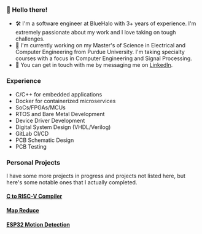 ### 👋 Hello there!

- 🛠️ I'm a software engineer at BlueHalo with 3+ years of experience. I'm extremely passionate about my work and I love taking on tough challenges.
- 📖 I'm currently working on my Master's of Science in Electrical and Computer Engineering from Purdue University. I'm taking specialty courses with a focus in Computer Engineering and Signal Processing.
- 💬 You can get in touch with me by messaging me on [LinkedIn](https://www.linkedin.com/in/david-furtwengler/).

### Experience

 - C/C++ for embedded applications
 - Docker for containerized microservices
 - SoCs/FPGAs/MCUs
 - RTOS and Bare Metal Development
 - Device Driver Development
 - Digital System Design (VHDL/Verilog)
 - GitLab CI/CD
 - PCB Schematic Design
 - PCB Testing

### Personal Projects

I have some more projects in progress and projects not listed here, but here's some notable ones that I actually completed.

#### [C to RISC-V Compiler](https://github.com/djsneeky/Compiler-Project)

#### [Map Reduce](https://github.com/djsneeky/map-reduce)

#### [ESP32 Motion Detection](https://github.com/djsneeky/ESP32-Motion-Detection)

